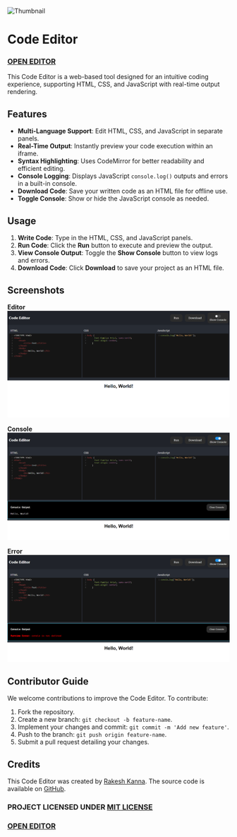 ![Thumbnail](Thumbnail.png)
  
# Code Editor

### [OPEN EDITOR](https://rakeshkanna-rk.github.io/Code-Editor/)

This Code Editor is a web-based tool designed for an intuitive coding experience, supporting HTML, CSS, and JavaScript with real-time output rendering.

## Features

- **Multi-Language Support**: Edit HTML, CSS, and JavaScript in separate panels.
- **Real-Time Output**: Instantly preview your code execution within an iframe.
- **Syntax Highlighting**: Uses CodeMirror for better readability and efficient editing.
- **Console Logging**: Displays JavaScript `console.log()` outputs and errors in a built-in console.
- **Download Code**: Save your written code as an HTML file for offline use.
- **Toggle Console**: Show or hide the JavaScript console as needed.

## Usage

1. **Write Code**: Type in the HTML, CSS, and JavaScript panels.
2. **Run Code**: Click the **Run** button to execute and preview the output.
3. **View Console Output**: Toggle the **Show Console** button to view logs and errors.
4. **Download Code**: Click **Download** to save your project as an HTML file.

## Screenshots

**Editor**
![Screenshot 1](screenshot-editor.png)

**Console**
![Screenshot 2](screenshot-console.png)

**Error**
![Screenshot 3](screenshot-error.png)

## Contributor Guide

We welcome contributions to improve the Code Editor. To contribute:

1. Fork the repository.
2. Create a new branch: `git checkout -b feature-name`.
3. Implement your changes and commit: `git commit -m 'Add new feature'`.
4. Push to the branch: `git push origin feature-name`.
5. Submit a pull request detailing your changes.

## Credits

This Code Editor was created by [Rakesh Kanna](https://github.com/rakeshkanna-rk). The source code is available on [GitHub](https://github.com/rakeshkanna-rk/Code-Editor).

### PROJECT LICENSED UNDER [MIT LICENSE](LICENSE)

### [OPEN EDITOR](https://rakeshkanna-rk.github.io/Code-Editor/)

